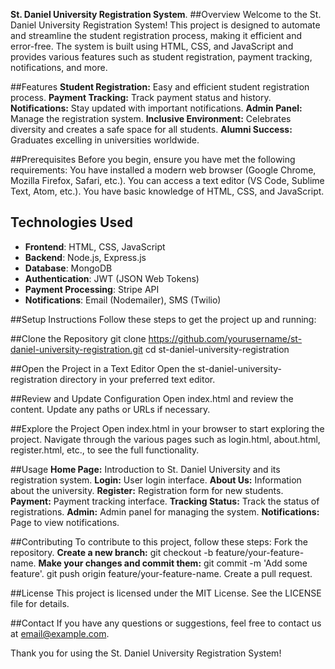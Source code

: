 **St. Daniel University Registration System**.
##Overview
Welcome to the St. Daniel University Registration System! This project is designed to automate and streamline the student registration process, making it efficient and error-free. The system is built using HTML, CSS, and JavaScript and provides various features such as student registration, payment tracking, notifications, and more.

##Features
**Student Registration:** Easy and efficient student registration process.
**Payment Tracking:** Track payment status and history.
**Notifications:** Stay updated with important notifications.
**Admin Panel:** Manage the registration system.
**Inclusive Environment:** Celebrates diversity and creates a safe space for all students.
**Alumni Success:** Graduates excelling in universities worldwide.

##Prerequisites
Before you begin, ensure you have met the following requirements:
You have installed a modern web browser (Google Chrome, Mozilla Firefox, Safari, etc.).
You can access a text editor (VS Code, Sublime Text, Atom, etc.).
You have basic knowledge of HTML, CSS, and JavaScript.

## Technologies Used

- **Frontend**: HTML, CSS, JavaScript
- **Backend**: Node.js, Express.js
- **Database**: MongoDB
- **Authentication**: JWT (JSON Web Tokens)
- **Payment Processing**: Stripe API
- **Notifications**: Email (Nodemailer), SMS (Twilio)

##Setup Instructions
Follow these steps to get the project up and running:

##Clone the Repository
git clone https://github.com/yourusername/st-daniel-university-registration.git
cd st-daniel-university-registration

##Open the Project in a Text Editor
Open the st-daniel-university-registration directory in your preferred text editor.

##Review and Update Configuration
Open index.html and review the content.
Update any paths or URLs if necessary.

##Explore the Project
Open index.html in your browser to start exploring the project.
Navigate through the various pages such as login.html, about.html, register.html, etc., to see the full functionality.

##Usage
**Home Page:** Introduction to St. Daniel University and its registration system.
**Login:** User login interface.
**About Us:** Information about the university.
**Register:** Registration form for new students.
**Payment:** Payment tracking interface.
**Tracking Status:** Track the status of registrations.
**Admin:** Admin panel for managing the system.
**Notifications:** Page to view notifications.

##Contributing
To contribute to this project, follow these steps:
Fork the repository.
**Create a new branch:** git checkout -b feature/your-feature-name.
**Make your changes and commit them:** git commit -m 'Add some feature'.
git push origin feature/your-feature-name.
Create a pull request.

##License
This project is licensed under the MIT License. See the LICENSE file for details.

##Contact
If you have any questions or suggestions, feel free to contact us at email@example.com.

Thank you for using the St. Daniel University Registration System!
